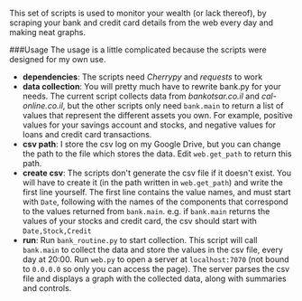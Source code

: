 This set of scripts is used to monitor your wealth (or lack thereof), by scraping your bank and credit card details
from the web every day and making neat graphs.

###Usage
The usage is a little complicated because the scripts were designed for my own use.
* **dependencies**: The scripts need *Cherrypy* and *requests* to work
* **data collection**: You will pretty much have to rewrite bank.py for your needs. The current script collects data
from _bankotsar.co.il_ and _cal-online.co.il_, but the other scripts only need `bank.main` to return a list of values
that represent the different assets you own. For example, positive values for your savings account and stocks, and
negative values for loans and credit card transactions.
* **csv path**: I store the csv log on my Google Drive, but you can change the path to the file which stores the data.
Edit `web.get_path` to return this path.
* **create csv**: The scripts don't generate the csv file if it doesn't exist. You will have to create it (in the path
written in `web.get_path`) and write the first line yourself. The first line contains the value names, and must start
with `Date`, following with the names of the components that correspond to the values returned from `bank.main`. e.g.
if `bank.main` returns the values of your stocks and credit card, the csv should start with `Date,Stock,Credit`
* **run**: Run `bank_routine.py` to start collection. This script will call `bank.main` to collect the data and store
the values in the csv file, every day at 20:00. Run `web.py` to open a server at `localhost:7070` (not bound to `0.0.0.0` so only you can access the page). The server parses the csv file and displays a graph with the collected data, along with summaries and controls.